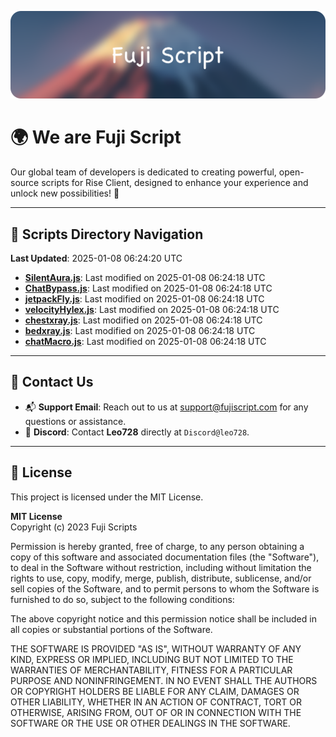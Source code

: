 ![Banner](.github/b.webp)

# 🌍 **We are Fuji Script**

Our global team of developers is dedicated to creating powerful, open-source scripts for Rise Client, designed to enhance your experience and unlock new possibilities! 🌟

---
<!-- SCRIPTS_NAVIGATION_START -->
## 📂 **Scripts Directory Navigation**

**Last Updated**: 2025-01-08 06:24:20 UTC

- **[SilentAura.js](scripts/SilentAura.js)**: Last modified on 2025-01-08 06:24:18 UTC
- **[ChatBypass.js](scripts/ChatBypass.js)**: Last modified on 2025-01-08 06:24:18 UTC
- **[jetpackFly.js](scripts/jetpackFly.js)**: Last modified on 2025-01-08 06:24:18 UTC
- **[velocityHylex.js](scripts/velocityHylex.js)**: Last modified on 2025-01-08 06:24:18 UTC
- **[chestxray.js](scripts/chestxray.js)**: Last modified on 2025-01-08 06:24:18 UTC
- **[bedxray.js](scripts/bedxray.js)**: Last modified on 2025-01-08 06:24:18 UTC
- **[chatMacro.js](scripts/chatMacro.js)**: Last modified on 2025-01-08 06:24:18 UTC

<!-- SCRIPTS_NAVIGATION_END -->

---

## 💬 **Contact Us**  
- 📬 **Support Email**: Reach out to us at [support@fujiscript.com](mailto:support@fujiscript.com) for any questions or assistance.  
- 💬 **Discord**: Contact **Leo728** directly at `Discord@leo728`.

---

## 📜 **License**

This project is licensed under the MIT License.  

**MIT License**  
Copyright (c) 2023 Fuji Scripts  

Permission is hereby granted, free of charge, to any person obtaining a copy of this software and associated documentation files (the "Software"), to deal in the Software without restriction, including without limitation the rights to use, copy, modify, merge, publish, distribute, sublicense, and/or sell copies of the Software, and to permit persons to whom the Software is furnished to do so, subject to the following conditions:  

The above copyright notice and this permission notice shall be included in all copies or substantial portions of the Software.  

THE SOFTWARE IS PROVIDED "AS IS", WITHOUT WARRANTY OF ANY KIND, EXPRESS OR IMPLIED, INCLUDING BUT NOT LIMITED TO THE WARRANTIES OF MERCHANTABILITY, FITNESS FOR A PARTICULAR PURPOSE AND NONINFRINGEMENT. IN NO EVENT SHALL THE AUTHORS OR COPYRIGHT HOLDERS BE LIABLE FOR ANY CLAIM, DAMAGES OR OTHER LIABILITY, WHETHER IN AN ACTION OF CONTRACT, TORT OR OTHERWISE, ARISING FROM, OUT OF OR IN CONNECTION WITH THE SOFTWARE OR THE USE OR OTHER DEALINGS IN THE SOFTWARE.  
